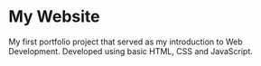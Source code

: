 # My Website
My first portfolio project that served as my introduction to Web Development. Developed using basic HTML, CSS and JavaScript.
